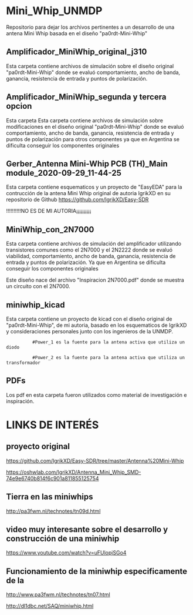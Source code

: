 # Mini_Whip_UNMDP
Repositorio para dejar los archivos pertinentes a un desarrollo de una antena Mini Whip basada en el diseño "pa0rdt-Mini-Whip"

## Amplificador_MiniWhip_original_j310

Esta carpeta contiene archivos de simulación sobre el diseño original "pa0rdt-Mini-Whip" donde se evaluó comportamiento, ancho de banda, ganancia, resistencia de entrada y puntos de polarización. 

## Amplificador_MiniWhip_segunda y tercera opcion

Esta carpeta Esta carpeta contiene archivos de simulación sobre modificaciones en el diseño original "pa0rdt-Mini-Whip" donde se evaluó comportamiento, ancho de banda, ganancia, resistencia de entrada y puntos de polarización para otros componentes ya que en Argentina se dificulta conseguir los componentes originales

## Gerber_Antenna Mini-Whip PCB (TH)_Main module_2020-09-29_11-44-25

Esta carpeta contiene esquematicos y un proyecto de "EasyEDA" para la contrucción de la antena Mini Whip original de autoria IgrikXD en su repositorio de Github 
https://github.com/IgrikXD/Easy-SDR

!!!!!!!!!!NO ES DE MI AUTORIA¡¡¡¡¡¡¡¡¡¡

## MiniWhip_con_2N7000

Esta carpeta contiene archivos de simulación del amplificador utilizando transistores comunes como el 2N7000 y el 2N2222 donde se evaluó viabilidad, comportamiento, ancho de banda, ganancia, resistencia de entrada y puntos de polarización. Ya que en Argentina se dificulta conseguir los componentes originales

Este diseño nace del archivo "Inspiracion 2N7000.pdf" donde se muestra un circuito con el 2N7000.

## miniwhip_kicad

Esta carpeta contiene un proyecto de kicad con el diseño original de "pa0rdt-Mini-Whip", de mi autoria, basado en los esquematicos de IgrikXD y consideraciones personales junto con los ingenieros de la UNMDP.

              #Power_1 es la fuente para la antena activa que utiliza un diodo
              
              #Power_2 es la fuente para la antena activa que utiliza un transformador
              
## PDFs

Los pdf en esta carpeta fueron utilizados como material de investigación e inspiración.


# LINKS DE INTERÉS

## proyecto original

https://github.com/IgrikXD/Easy-SDR/tree/master/Antenna%20Mini-Whip

https://oshwlab.com/IgrikXD/Antenna_Mini_Whip_SMD-74e9e6740b814f6c901a811855125754

## Tierra en las miniwhips

http://pa3fwm.nl/technotes/tn09d.html

## video muy interesante sobre el desarrollo y construcción de una miniwhip

https://www.youtube.com/watch?v=uFUlopjSGo4

## Funcionamiento de la miniwhip especificamente de la 

http://www.pa3fwm.nl/technotes/tn07.html

http://dl1dbc.net/SAQ/miniwhip.html
              
